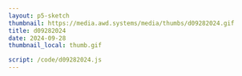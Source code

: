 ```yaml
---
layout: p5-sketch
thumbnail: https://media.awd.systems/media/thumbs/d09282024.gif
title: d09282024
date: 2024-09-28
thumbnail_local: thumb.gif

script: /code/d09282024.js
---
```

